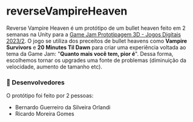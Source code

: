 # reverseVampireHeaven
Reverse Vampire Heaven é um protótipo de um bullet heaven feito em 2 semanas na Unity para a [Game Jam Prototipagem 3D - Jogos Digitais 2023/2](https://itch.io/jam/prototipagem-3d-jogos-digitais-unisinos-20232). O jogo se utiliza dos preceitos de bullet heavens como **Vampire Survivors** e **20 Minutes Til Dawn** para criar uma experiência voltada ao tema da Game Jam: "**Quanto mais você tem, pior é**". Dessa forma, escolhemos tornar os upgrades uma fonte de problemas (diminuição da velocidade, aumento de tamanho etc).

### 👥 Desenvolvedores
O protótipo foi feito por 2 pessoas:
* Bernardo Guerreiro da Silveira Orlandi
* Ricardo Moreira Gomes
